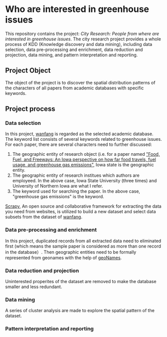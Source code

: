 # Who are interested in greenhouse issues

This repository contains the project: *City Research: People from where are interested in greenhouse issues*. The city research project provides a whole process of KDD (Knowledge discovery and data mining), including data selection, data pre-processing and enrichment, data reduction and projection, data mining, and pattern interpretation and reporting.

## Project Object
The object of the project is to discover the spatial distribution patterns of the characters of all papers from academic databases with specific keywords. 
 
## Project process
### Data selection
In this project, [wanfang](http://www.wanfangdata.com/) is regarded as the selected academic database. The keyword list consists of several keywords related to greenhouse issues. For each paper, there are several characters need to further discussed: 
1. The geographic entity of research object (i.e. for a paper named ["Food, Fuel, and Freeways: An Iowa perspective on how far food travels, fuel usage, and greenhouse gas emissions"](http://lib.dr.iastate.edu/leopold_pubspapers/3/), Iowa state is the geographic entity.
2. The geographic entity of research institues which authors are employeed. In the above case, Iowa State University (three times) and University of Northern Iowa are what I refer.
3. The keyword used for searching the paper. In the above case, "greenhouse gas emissions" is the keyword.

[Scrapy](https://scrapy.org/), An open source and collaborative framework for extracting the data you need from websites, is utilized to build a new dataset and select data subsets from the dataset of [wanfang](http://www.wanfangdata.com/).
### Data pre-processing and enrichment
In this project, duplicated records from all extracted data need to eliminated first (which means the sample paper is considered as more than one record in the database）. Then geographic entities need to be formally represented from geonames with the help of [geoNames](http://www.geonames.org/).
### Data reduction and projection
Uninterested properites of the dataset are removed to make the database smaller and less redundant.
### Data mining
A series of cluster analysis are made to explore the spatial pattern of the dataset.
### Pattern interpretation and reporting